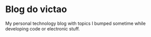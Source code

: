 # Blog do victao

My personal technology blog with topics I bumped sometime while developing code or electronic stuff.